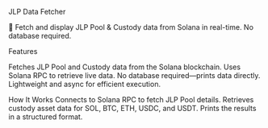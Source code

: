 JLP Data Fetcher

📡 Fetch and display JLP Pool & Custody data from Solana in real-time. No database required.

Features

Fetches JLP Pool and Custody data from the Solana blockchain.
Uses Solana RPC to retrieve live data.
No database required—prints data directly.
Lightweight and async for efficient execution.

How It Works
Connects to Solana RPC to fetch JLP Pool details.
Retrieves custody asset data for SOL, BTC, ETH, USDC, and USDT.
Prints the results in a structured format.
